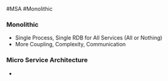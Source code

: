 #MSA #Monolithic

### Monolithic

* Single Process, Single RDB for All Services (All or Nothing)
* More Coupling, Complexity, Communication
### Micro Service Architecture

* 